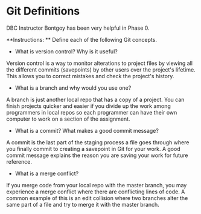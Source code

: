 # Git Definitions

DBC Instructor Bontgoy has been very helpful in Phase 0.

**Instructions: ** Define each of the following Git concepts.

* What is version control?  Why is it useful?

Version control is a way to monitor alterations to project files by viewing all the different commits (savepoints) by other users over the project's lifetime. This allows you to correct mistakes and check the project's history.

* What is a branch and why would you use one?

A branch is just another local repo that has a copy of a project. You can finish projects quicker and easier if you divide up the work among programmers in local repos so each programmer can have their own computer to work on a section of the assignment. 

* What is a commit? What makes a good commit message?

A commit is the last part of the staging process a file goes through where you finally commit to creating a savepoint in Git for your work. A good commit message explains the reason you are saving your work for future reference.

* What is a merge conflict?

If you merge code from your local repo with the master branch, you may experience a merge conflict where there are conflicting lines of code. A common example of this is an edit collision where two branches alter the same part of a file and try to merge it with the master branch. 